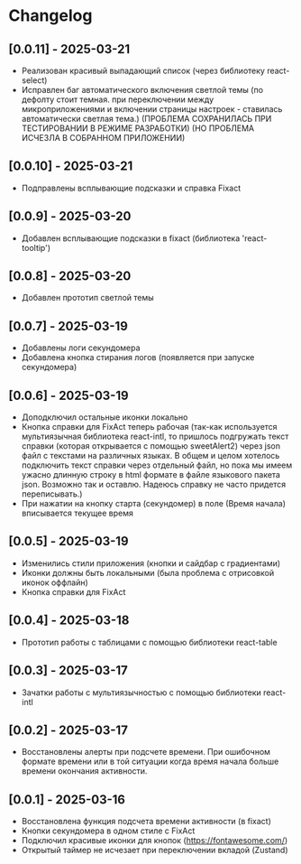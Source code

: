 [//]: # (Эти файлы часто используются для записи изменений, новых функций и исправлений в проекте.)


# Changelog

## [0.0.11] - 2025-03-21
- Реализован красивый выпадающий список (через библиотеку react-select)
- Исправлен баг автоматического включения светлой темы (по дефолту стоит темная. при переключении между микроприложениями и включении страницы настроек - ставилась автоматически светлая тема.) (ПРОБЛЕМА СОХРАНИЛАСЬ ПРИ ТЕСТИРОВАНИИ В РЕЖИМЕ РАЗРАБОТКИ) (НО ПРОБЛЕМА ИСЧЕЗЛА В СОБРАННОМ ПРИЛОЖЕНИИ)

## [0.0.10] - 2025-03-21
- Подправлены всплывающие подсказки и справка Fixact

## [0.0.9] - 2025-03-20
- Добавлен всплывающие подсказки в fixact (библиотека 'react-tooltip')

## [0.0.8] - 2025-03-20
- Добавлен прототип светлой темы

## [0.0.7] - 2025-03-19
- Добавлены логи секундомера
- Добавлена кнопка стирания логов (появляется при запуске секундомера)

## [0.0.6] - 2025-03-19
- Доподключил остальные иконки локально
- Кнопка справки для FixAct теперь рабочая (так-как используется мультиязычная библиотека react-intl, то пришлось подгружать текст справки (которая открывается с помощью sweetAlert2) через json файл с текстами на различных языках. В общем и целом хотелось подключить текст справки через отдельный файл, но пока мы имеем ужасно длинную строку в html формате в файле языкового пакета json. Возможно так и оставлю. Надеюсь справку не часто придется переписывать.)
- При нажатии на кнопку старта (секундомер) в поле (Время начала) вписывается текущее время

## [0.0.5] - 2025-03-19
- Изменились стили приложения (кнопки и сайдбар с градиентами)
- Иконки должны быть локальными (была проблема с отрисовкой иконок оффлайн)
- Кнопка справки для FixAct

## [0.0.4] - 2025-03-18
- Прототип работы с таблицами с помощью библиотеки react-table

## [0.0.3] - 2025-03-17
- Зачатки работы с мультиязычностью с помощью библиотеки react-intl

## [0.0.2] - 2025-03-17
- Восстановлены алерты при подсчете времени. При ошибочном формате времени или в той ситуации когда время начала больше времени окончания активности.

## [0.0.1] - 2025-03-16
- Восстановлена функция подсчета времени активности (в fixact)
- Кнопки секундомера в одном стиле с FixAct
- Подключил красивые иконки для кнопок (https://fontawesome.com/)
- Открытый таймер не исчезает при переключении вкладой (Zustand)




